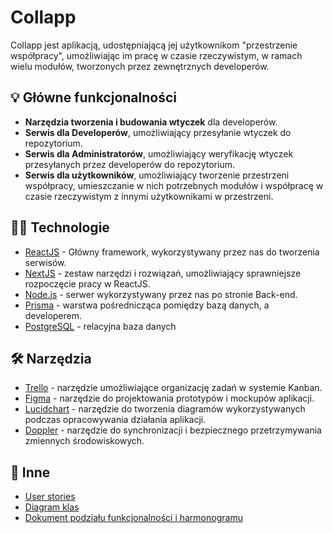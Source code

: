 # Collapp

Collapp jest aplikacją, udostępniającą jej użytkownikom "przestrzenie współpracy", umożliwiając im pracę w czasie rzeczywistym, w ramach wielu modułów, tworzonych przez zewnętrznych developerów.


## 💡 Główne funkcjonalności
- **Narzędzia tworzenia i budowania wtyczek** dla developerów.
- **Serwis dla Developerów**, umożliwiający przesyłanie wtyczek do repozytorium.
- **Serwis dla Administratorów**, umożliwiający weryfikację wtyczek przesyłanych przez developerów do repozytorium.
- **Serwis dla użytkowników**, umożliwiający tworzenie przestrzeni współpracy, umieszczanie w nich potrzebnych modułów i współpracę w czasie rzeczywistym z innymi użytkownikami w przestrzeni.


## 👨‍💻 Technologie

- [ReactJS](https://reactjs.org/) - Główny framework, wykorzystywany przez nas do tworzenia serwisów.
- [NextJS](https://nextjs.org/) - zestaw narzędzi i rozwiązań, umożliwiający sprawniejsze rozpoczęcie pracy w ReactJS.
- [Node.js](https://nodejs.org/en/) - serwer wykorzystywany przez nas po stronie Back-end.
- [Prisma](https://www.prisma.io/) - warstwa pośrednicząca pomiędzy bazą danych, a developerem.
- [PostgreSQL](https://www.postgresql.org/) - relacyjna baza danych


## 🛠️ Narzędzia

- [Trello](https://trello.com/b/JBicVfr0/development) - narzędzie umożliwiające organizację zadań w systemie Kanban.
- [Figma](https://www.figma.com/file/iYWcZXGSHBx89WVr3lqSMQ/Collapp?node-id=0%3A1) - narzędzie do projektowania prototypów i mockupów aplikacji.
- [Lucidchart](https://lucid.app/lucidchart/733b2925-7506-4ccd-a12f-354961b2a754/edit?viewport_loc=5%2C127%2C2556%2C1218%2C0_0&invitationId=inv_6d1e58ab-42ea-42fa-97de-719f14d5a6c7) - narzędzie do tworzenia diagramów wykorzystywanych podczas opracowywania działania aplikacji.
- [Doppler](https://doppler.com/) - narzędzie do synchronizacji i bezpiecznego przetrzymywania zmiennych środowiskowych.


## 💬 Inne

- [User stories](https://politechnikawroclawska-my.sharepoint.com/:w:/g/personal/246698_student_pwr_edu_pl/EQ0N7a0SCKBHqw_GXSTquBsBkiDG1Es33wD8O0CYmREQvg?e=FRJmtt)
- [Diagram klas](https://lucid.app/lucidchart/733b2925-7506-4ccd-a12f-354961b2a754/edit?viewport_loc=5%2C127%2C2556%2C1218%2C0_0&invitationId=inv_6d1e58ab-42ea-42fa-97de-719f14d5a6c7)
- [Dokument podziału funkcjonalności i harmonogramu](https://docs.google.com/document/d/1sokmGpqDevblA7rkM4EFN9z84Ko1mxrf0YZF6JBDifs/edit?usp=sharing)
